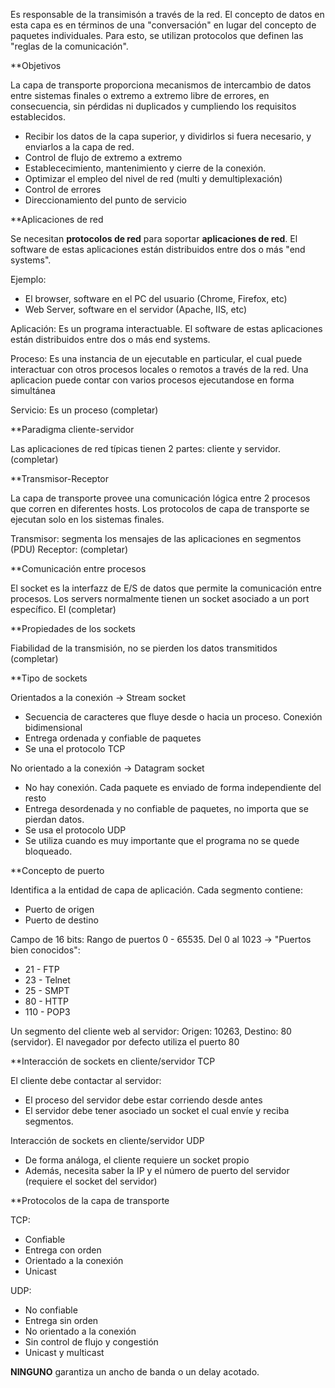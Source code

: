 
Es responsable de la transimisón a través de la red. El concepto de datos en esta capa es en términos de una "conversación" en lugar del concepto de paquetes individuales. Para esto, se utilizan protocolos que definen las "reglas de la comunicación".

**Objetivos

La capa de transporte proporciona mecanismos de intercambio de datos entre sistemas finales o extremo a extremo libre de errores, en consecuencia, sin pérdidas ni duplicados y cumpliendo los requisitos establecidos.

- Recibir los datos de la capa superior, y dividirlos si fuera necesario, y enviarlos a la capa de red.
- Control de flujo de extremo a extremo
- Establececimiento, mantenimiento y cierre de la conexión.
- Optimizar el empleo del nivel de red (multi y demultiplexación)
- Control de errores
- Direccionamiento del punto de servicio

**Aplicaciones de red

Se necesitan **protocolos de red** para soportar **aplicaciones de red**. El software de estas aplicaciones están distribuidos entre dos o más "end systems".

Ejemplo:
- El browser, software en el PC del usuario (Chrome, Firefox, etc)
- Web Server, software en el servidor (Apache, IIS, etc)

Aplicación: Es un programa interactuable. El software de estas aplicaciones están distribuidos entre dos o más end systems.

Proceso: Es una instancia de un ejecutable en particular, el cual puede interactuar con otros procesos locales o remotos a través de la red. Una aplicacion puede contar con varios procesos ejecutandose en forma simultánea

Servicio: Es un proceso (completar)

**Paradigma cliente-servidor

Las aplicaciones de red típicas tienen 2 partes: cliente y servidor.
(completar)

**Transmisor-Receptor

La capa de transporte provee una comunicación lógica entre 2 procesos que corren en diferentes hosts. Los protocolos de capa de transporte se ejecutan solo en los sistemas finales.

Transmisor: segmenta los mensajes de las aplicaciones en segmentos (PDU)
Receptor: (completar)

**Comunicación entre procesos

El socket es la interfazz de E/S de datos que permite la comunicación entre procesos. Los servers normalmente tienen un socket asociado a un port específico. El (completar)

**Propiedades de los sockets

Fiabilidad de la transmisión, no se pierden los datos transmitidos
(completar)

**Tipo de sockets

Orientados a la conexión -> Stream socket
- Secuencia de caracteres que fluye desde o hacia un proceso. Conexión bidimensional
- Entrega ordenada y confiable de paquetes
- Se una el protocolo TCP

No orientado a la conexión -> Datagram socket
- No hay conexión. Cada paquete es enviado de forma independiente del resto
- Entrega desordenada y no confiable de paquetes, no importa que se pierdan datos.
- Se usa el protocolo UDP
- Se utiliza cuando es muy importante que el programa no se quede bloqueado.

**Concepto de puerto

Identifica a la entidad de capa de aplicación. Cada segmento contiene:
- Puerto de origen
- Puerto de destino

Campo de 16 bits: Rango de puertos 0 - 65535. Del 0 al 1023 -> "Puertos bien conocidos":
- 21 - FTP
- 23 - Telnet
- 25 - SMPT
- 80 - HTTP
- 110 - POP3

Un segmento del cliente web al servidor: Origen: 10263, Destino: 80 (servidor). El navegador por defecto utiliza el puerto 80

**Interacción de sockets en cliente/servidor TCP

El cliente debe contactar al servidor:
- El proceso del servidor debe estar corriendo desde antes
- El servidor debe tener asociado un socket el cual envíe y reciba segmentos.

Interacción de sockets en cliente/servidor UDP

- De forma análoga, el cliente requiere un socket propio
- Además, necesita saber la IP y el número de puerto del servidor (requiere el socket del servidor)

**Protocolos de la capa de transporte

TCP:
- Confiable
- Entrega con orden
- Orientado a la conexión
- Unicast

UDP:
- No confiable
- Entrega sin orden
- No orientado a la conexión
- Sin control de flujo y congestión
- Unicast y multicast

**NINGUNO** garantiza un ancho de banda o un delay acotado.

